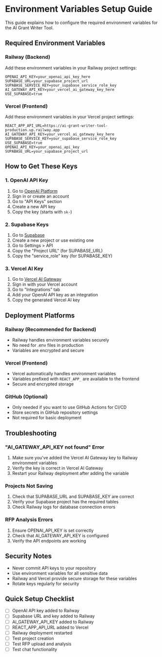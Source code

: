 # Environment Variables Setup Guide

This guide explains how to configure the required environment variables for the AI Grant Writer Tool.

## Required Environment Variables

### Railway (Backend)
Add these environment variables in your Railway project settings:

```
OPENAI_API_KEY=your_openai_api_key_here
SUPABASE_URL=your_supabase_project_url
SUPABASE_SERVICE_KEY=your_supabase_service_role_key
AI_GATEWAY_API_KEY=your_vercel_ai_gateway_key_here
USE_SUPABASE=true
```

### Vercel (Frontend)
Add these environment variables in your Vercel project settings:

```
REACT_APP_API_URL=https://ai-grant-writer-tool-production.up.railway.app
AI_GATEWAY_API_KEY=your_vercel_ai_gateway_key_here
SUPABASE_SERVICE_KEY=your_supabase_service_role_key
USE_SUPABASE=true
OPENAI_API_KEY=your_openai_api_key
SUPABASE_URL=your_supabase_project_url
```

## How to Get These Keys

### 1. OpenAI API Key
1. Go to [OpenAI Platform](https://platform.openai.com/)
2. Sign in or create an account
3. Go to "API Keys" section
4. Create a new API key
5. Copy the key (starts with `sk-`)

### 2. Supabase Keys
1. Go to [Supabase](https://supabase.com/)
2. Create a new project or use existing one
3. Go to Settings > API
4. Copy the "Project URL" (for SUPABASE_URL)
5. Copy the "service_role" key (for SUPABASE_KEY)

### 3. Vercel AI Key
1. Go to [Vercel AI Gateway](https://vercel.com/ai)
2. Sign in with your Vercel account
3. Go to "Integrations" tab
4. Add your OpenAI API key as an integration
5. Copy the generated Vercel AI key

## Deployment Platforms

### Railway (Recommended for Backend)
- Railway handles environment variables securely
- No need for .env files in production
- Variables are encrypted and secure

### Vercel (Frontend)
- Vercel automatically handles environment variables
- Variables prefixed with `REACT_APP_` are available to the frontend
- Secure and encrypted storage

### GitHub (Optional)
- Only needed if you want to use GitHub Actions for CI/CD
- Store secrets in GitHub repository settings
- Not required for basic deployment

## Troubleshooting

### "AI_GATEWAY_API_KEY not found" Error
1. Make sure you've added the Vercel AI Gateway key to Railway environment variables
2. Verify the key is correct in Vercel AI Gateway
3. Restart your Railway deployment after adding the variable

### Projects Not Saving
1. Check that SUPABASE_URL and SUPABASE_KEY are correct
2. Verify your Supabase project has the required tables
3. Check Railway logs for database connection errors

### RFP Analysis Errors
1. Ensure OPENAI_API_KEY is set correctly
2. Check that AI_GATEWAY_API_KEY is configured
3. Verify the API endpoints are working

## Security Notes

- Never commit API keys to your repository
- Use environment variables for all sensitive data
- Railway and Vercel provide secure storage for these variables
- Rotate keys regularly for security

## Quick Setup Checklist

- [ ] OpenAI API key added to Railway
- [ ] Supabase URL and key added to Railway  
- [ ] AI_GATEWAY_API_KEY added to Railway
- [ ] REACT_APP_API_URL added to Vercel
- [ ] Railway deployment restarted
- [ ] Test project creation
- [ ] Test RFP upload and analysis
- [ ] Test chat functionality 